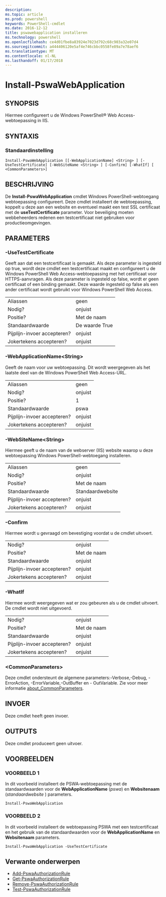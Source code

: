 ```yaml
---
description: 
ms.topic: article
ms.prod: powershell
keywords: PowerShell-cmdlet
ms.date: 2016-12-12
title: pswawebapplication installeren
ms.technology: powershell
ms.openlocfilehash: ce4d01fbe8a83924e7023d792c68c903a32e07d4
ms.sourcegitcommit: a444406120e5af4e746cbbc0558fe89a7e78aef6
ms.translationtype: MT
ms.contentlocale: nl-NL
ms.lasthandoff: 01/17/2018
---
```

# <a name="install-pswawebapplication"></a>Install-PswaWebApplication

## <a name="synopsis"></a>SYNOPSIS

Hiermee configureert u de Windows PowerShell® Web Access-webtoepassing in IIS.

## <a name="syntax"></a>SYNTAXIS

### <a name="default"></a>Standaardinstelling
```
Install-PswaWebApplication [[-WebApplicationName] <String> ] [-UseTestCertificate] [-WebSiteName <String> ] [-Confirm] [-WhatIf] [ <CommonParameters>]
```

## <a name="description"></a>BESCHRIJVING

De **Install-PswaWebApplication** cmdlet Windows PowerShell-webtoegang webtoepassing configureert. Deze cmdlet installeert de webtoepassing, koppelt u deze aan een website en eventueel maakt een test SSL certificaat met de **useTestCertificate** parameter. Voor beveiliging moeten webbeheerders redenen een testcertificaat niet gebruiken voor productieomgevingen.

## <a name="parameters"></a>PARAMETERS

### <a name="-usetestcertificate"></a>-UseTestCertificate

Geeft aan dat een testcertificaat is gemaakt. Als deze parameter is ingesteld op true, wordt deze cmdlet een testcertificaat maakt en configureert u de Windows PowerShell Web Access-webtoepassing met het certificaat voor HTTPS-aanvragen. Als deze parameter is ingesteld op false, wordt er geen certificaat of een binding gemaakt. Deze waarde ingesteld op false als een ander certificaat wordt gebruikt voor Windows PowerShell Web Access.

|||  
|-|-|
| Aliassen                              | geen                                 |
| Nodig?                            | onjuist                                |
| Positie?                            | Met de naam                                |
| Standaardwaarde                        | De waarde True                                 |
| Pijplijn-invoer accepteren?               | onjuist                                |
| Jokertekens accepteren?          | onjuist                                |

### <a name="-webapplicationnameltstringgt"></a>-WebApplicationName&lt;String&gt;

Geeft de naam voor uw webtoepassing. Dit wordt weergegeven als het laatste deel van de Windows PowerShell Web Access-URL.

|||  
|-|-|
| Aliassen                              | geen                                 |
| Nodig?                            | onjuist                                |
| Positie?                            | 1                                    |
| Standaardwaarde                        | pswa                                 |
| Pijplijn-invoer accepteren?               | onjuist                                |
| Jokertekens accepteren?          | onjuist                                |

### <a name="-websitenameltstringgt"></a>-WebSiteName&lt;String&gt;

Hiermee geeft u de naam van de webserver (IIS) website waarop u deze webtoepassing Windows PowerShell-webtoegang installeren.

|||  
|-|-|
| Aliassen                              | geen                                 |
| Nodig?                            | onjuist                                |
| Positie?                            | Met de naam                                |
| Standaardwaarde                        | Standaardwebsite                     |
| Pijplijn-invoer accepteren?               | onjuist                                |
| Jokertekens accepteren?          | onjuist                                |

### <a name="-confirm"></a>-Confirm

Hiermee wordt u gevraagd om bevestiging voordat u de cmdlet uitvoert.

|||  
|-|-|
| Nodig?                            | onjuist                                |
| Positie?                            | Met de naam                                |
| Standaardwaarde                        | onjuist                                |
| Pijplijn-invoer accepteren?               | onjuist                                |
| Jokertekens accepteren?          | onjuist                                |

### <a name="-whatif"></a>-WhatIf

Hiermee wordt weergegeven wat er zou gebeuren als u de cmdlet uitvoert.
De cmdlet wordt niet uitgevoerd.

|||  
|-|-|
| Nodig?                            | onjuist                                |
| Positie?                            | Met de naam                                |
| Standaardwaarde                        | onjuist                                |
| Pijplijn-invoer accepteren?               | onjuist                                |
| Jokertekens accepteren?          | onjuist                                |

### <a name="ltcommonparametersgt"></a>&lt;CommonParameters&gt;

Deze cmdlet ondersteunt de algemene parameters:-Verbose,-Debug, - ErrorAction, -ErrorVariable,-OutBuffer en - OutVariable.
Zie voor meer informatie [about_CommonParameters](http://go.microsoft.com/fwlink/p/?LinkID=113216).

## <a name="inputs"></a>INVOER

Deze cmdlet heeft geen invoer.

## <a name="outputs"></a>OUTPUTS

Deze cmdlet produceert geen uitvoer.

## <a name="examples"></a>VOORBEELDEN

### <a name="example-1"></a>VOORBEELD 1

In dit voorbeeld installeert de PSWA-webtoepassing met de standaardwaarden voor de **WebApplicationName** (*pswa*) en **Websitenaam** (*standaardwebsite* ) parameters.

```
Install-PswaWebApplication
```

### <a name="example-2"></a>VOORBEELD 2

In dit voorbeeld installeert de webtoepassing PSWA met een testcertificaat en het gebruik van de standaardwaarden voor de **WebApplicationName** en **Websitenaam** parameters.

```
Install-PswaWebApplication -UseTestCertificate
```

## <a name="related-topics"></a>Verwante onderwerpen

- [Add-PswaAuthorizationRule](add-pswaauthorizationrule.md)
- [Get-PswaAuthorizationRule](get-pswaauthorizationrule.md)
- [Remove-PswaAuthorizationRule](remove-pswaauthorizationrule.md)
- [Test-PswaAuthorizationRule](test-pswaauthorizationrule.md)
